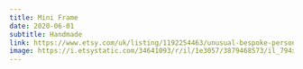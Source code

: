 ```yaml
---
title: Mini Frame
date: 2020-06-01
subtitle: Handmade
link: https://www.etsy.com/uk/listing/1192254463/unusual-bespoke-personalised-mini
image: https://i.etsystatic.com/34641093/r/il/1e3057/3879468573/il_794xN.3879468573_s5y5.jpg
---
```

